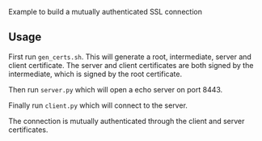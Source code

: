 Example to build a mutually authenticated SSL connection

## Usage
First run `gen_certs.sh`. This will generate a root, intermediate, server and client certificate. The server and client certificates are both signed by the intermediate, which is signed by the root certificate.

Then run `server.py` which will open a echo server on port 8443.

Finally run `client.py` which will connect to the server. 

The connection is mutually authenticated through the client and server certificates.